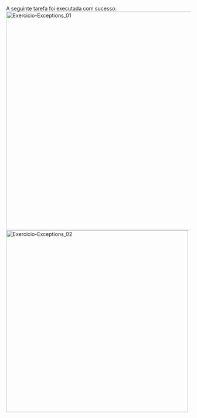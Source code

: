 A seguinte tarefa foi executada com sucesso:
<img width="596" alt="Exercicio-Exceptions_01" src="https://github.com/AyrtonFrugoni/Exercicio-Excections/assets/111124974/66ea8444-6fb2-40a3-9965-8eded68a81ef">
  <img width="496" alt="Exercicio-Exceptions_02" src="https://github.com/AyrtonFrugoni/Exercicio-Excections/assets/111124974/a7f767e1-0b3e-40b7-b532-5bdc57047888">
